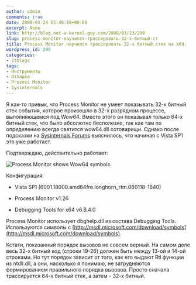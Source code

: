 ```yaml
---
author: admin
comments: true
date: 2008-03-24 05:46:19+00:00
excerpt: None
link: http://blog.not-a-kernel-guy.com/2008/03/23/299
slug: process-monitor-научился-трассировать-32-х-битный-ст
title: Process Monitor научился трассировать 32-х битный стек на x64.
wordpress_id: 299
categories:
- itblogs
tags:
- Инструменты
- Отладка
- Process Monitor
- Sysinternals
---
```


Я как-то привык, что Process Monitor не умеет показывать 32-х битный стек события, которое произошло в 32-х разрядном процессе, выполняющемся под Wow64. Вместо этого он показывал только 64-х битный стек, что было абсолютно бесполезно, так как там по определению всегда светится wow64.dll сотоварищи. Однако после подсказки на [Sysinternals Forums](http://forum.sysinternals.com/forum_posts.asp?TID=13227#65748) выяснилось, что начиная с Vista SP1 это уже работает. 


<!-- more -->
  

Подтверждаю, действительно работает:

 

![Process Monitor shows Wow64 symbols.](http://blog.not-a-kernel-guy.com/wp-content/uploads/2008/03/process_monitor_wow64_stack.png)

 

Конфигурация: 

 

  
  * Vista SP1 (6001.18000.amd64fre.longhorn_rtm.080118-1840) 
   
  * Process Monitor v1.26 
   
  * Debugging Tools for x64 v6.8.4.0 
 

Process Monitor использует dbghelp.dll из состава Debugging Tools. Используются символы с [http://msdl.microsoft.com/download/symbols](http://msdl.microsoft.com/download/symbols).

 

Кстати, показанный порядок вызовов не совсем верный. На самом деле весь 32-х битный код (строки 19-26) должен быть между 13-ой и 14-ой строками. Но тут порядок зависит от того, как его выдают Rtl функции из ntdll.dll, а они, насколько я понимаю, не затрудняются формированием правильного порядка вызовов. Просто сначала трассируется 64-х битный стек, а затем - 32-х битный.
